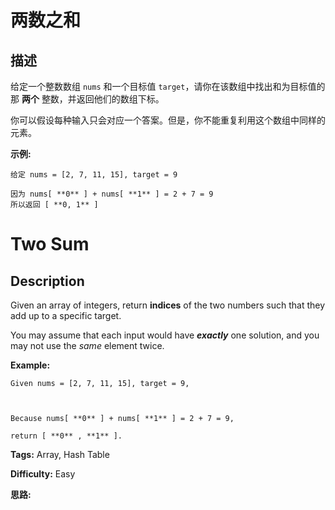 # 两数之和

## 描述

给定一个整数数组 `nums` 和一个目标值 `target`，请你在该数组中找出和为目标值的那  **两个**  整数，并返回他们的数组下标。

你可以假设每种输入只会对应一个答案。但是，你不能重复利用这个数组中同样的元素。

**示例:**

    
    
    给定 nums = [2, 7, 11, 15], target = 9
    
    因为 nums[ **0** ] + nums[ **1** ] = 2 + 7 = 9
    所以返回 [ **0, 1** ]
    



# Two Sum

## Description



Given an array of integers, return **indices** of the two numbers such that they add up to a specific target.

You may assume that each input would have **_exactly_** one solution, and you may not use the _same_ element twice.

**Example:**

    
    
    Given nums = [2, 7, 11, 15], target = 9,
    
    Because nums[ **0** ] + nums[ **1** ] = 2 + 7 = 9,
    return [ **0** , **1** ].
    




**Tags:** Array, Hash Table

**Difficulty:** Easy

**思路:**
